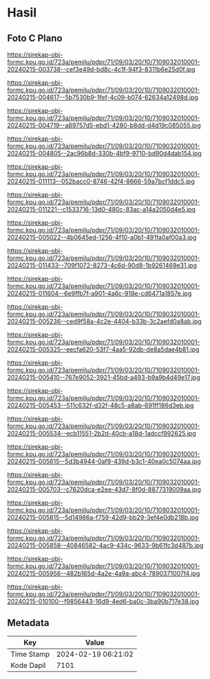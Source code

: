 # Hasil

## Foto C Plano

https://sirekap-obj-formc.kpu.go.id/723a/pemilu/pdpr/71/09/03/20/10/7109032010001-20240215-003738--cef3e49d-bd8c-4c1f-94f3-8311b6e25d0f.jpg

https://sirekap-obj-formc.kpu.go.id/723a/pemilu/pdpr/71/09/03/20/10/7109032010001-20240215-004617--5b7530b9-1fef-4c09-b074-62634a12498d.jpg

https://sirekap-obj-formc.kpu.go.id/723a/pemilu/pdpr/71/09/03/20/10/7109032010001-20240215-004719--a89757d5-ebd1-4280-b8dd-d4d19c085055.jpg

https://sirekap-obj-formc.kpu.go.id/723a/pemilu/pdpr/71/09/03/20/10/7109032010001-20240215-004805--2ac96b8d-330b-4bf9-9710-bd90d4dab154.jpg

https://sirekap-obj-formc.kpu.go.id/723a/pemilu/pdpr/71/09/03/20/10/7109032010001-20240215-011113--052bacc0-8746-42f4-8666-59a7bcf1ddc5.jpg

https://sirekap-obj-formc.kpu.go.id/723a/pemilu/pdpr/71/09/03/20/10/7109032010001-20240215-011221--c1533716-13d0-480c-83ac-a14a2050d4e5.jpg

https://sirekap-obj-formc.kpu.go.id/723a/pemilu/pdpr/71/09/03/20/10/7109032010001-20240215-005022--4b0645ed-1256-4f10-a0b1-491fa0af00a3.jpg

https://sirekap-obj-formc.kpu.go.id/723a/pemilu/pdpr/71/09/03/20/10/7109032010001-20240215-011433--709f1072-8273-4c6d-90d8-1b9261469e31.jpg

https://sirekap-obj-formc.kpu.go.id/723a/pemilu/pdpr/71/09/03/20/10/7109032010001-20240215-011604--6e9ffb7f-a901-4a6c-918e-cd6471a1857e.jpg

https://sirekap-obj-formc.kpu.go.id/723a/pemilu/pdpr/71/09/03/20/10/7109032010001-20240215-005236--ced9f58a-4c2e-4404-b33b-3c2aefd0a8ab.jpg

https://sirekap-obj-formc.kpu.go.id/723a/pemilu/pdpr/71/09/03/20/10/7109032010001-20240215-005325--eecfa620-53f7-4aa5-92db-de8a5dae4b81.jpg

https://sirekap-obj-formc.kpu.go.id/723a/pemilu/pdpr/71/09/03/20/10/7109032010001-20240215-005410--767e9052-3921-45bd-a493-b9a9b4d49e17.jpg

https://sirekap-obj-formc.kpu.go.id/723a/pemilu/pdpr/71/09/03/20/10/7109032010001-20240215-005453--511c632f-d32f-48c5-a8ab-691ff186d3eb.jpg

https://sirekap-obj-formc.kpu.go.id/723a/pemilu/pdpr/71/09/03/20/10/7109032010001-20240215-005534--ecb11551-2b2d-40cb-a18d-1adccf992625.jpg

https://sirekap-obj-formc.kpu.go.id/723a/pemilu/pdpr/71/09/03/20/10/7109032010001-20240215-005615--5d3b4944-0af9-439d-b3c1-40ea0c5074aa.jpg

https://sirekap-obj-formc.kpu.go.id/723a/pemilu/pdpr/71/09/03/20/10/7109032010001-20240215-005703--c7620dca-e2ee-43d7-8f0d-8877319009aa.jpg

https://sirekap-obj-formc.kpu.go.id/723a/pemilu/pdpr/71/09/03/20/10/7109032010001-20240215-005815--5d14986a-f759-42d9-bb29-3ef4e0db218b.jpg

https://sirekap-obj-formc.kpu.go.id/723a/pemilu/pdpr/71/09/03/20/10/7109032010001-20240215-005858--40846582-4ac9-434c-9633-9b61fc3d487b.jpg

https://sirekap-obj-formc.kpu.go.id/723a/pemilu/pdpr/71/09/03/20/10/7109032010001-20240215-005956--482b165d-4a2e-4a9a-abc4-7890371007f4.jpg

https://sirekap-obj-formc.kpu.go.id/723a/pemilu/pdpr/71/09/03/20/10/7109032010001-20240215-010100--f9856443-16d9-4ed6-ba0c-3ba90b717e38.jpg


## Metadata

| Key        | Value               |
| ---------- | ------------------- |
| Time Stamp | 2024-02-19 06:21:02 |
| Kode Dapil | 7101                |



